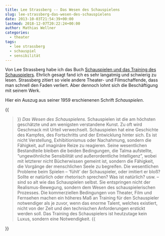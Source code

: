 ```yaml
---
title: Lee Strassberg -- Das Wesen des Schauspielens
slug: lee-strassberg-das-wesen-des-schauspielens
date: 2013-10-03T21:54:39+00:00
lastmod: 2018-12-07T20:22:24+00:00
author: Mathias Wellner
categories:
  - theater
tags:
  - lee strassberg
  - schauspiel
  - sensibilität
---
```

Von Lee Strassberg habe ich das Buch [Schauspielen und das Training des Schauspielers](https://www.alexander-verlag.com/programm/titel/168-schauspielen-und-das-training-des-schauspielers.html). Ehrlich gesagt fand ich es sehr langatmig und schwierig zu lesen. Strassberg zitiert so viele andere Theater- und Filmschaffende, dass man schnell den Faden verliert. Aber dennoch lohnt sich die Beschäftigung mit seinem Werk. 
<!--more-->

Hier ein Auszug aus seiner 1959 erschienenen Schrift _Schauspielen_. 

{{<blockquote>}}
<em>Das Wesen des Schauspielens.</em> Schauspielen ist die am höchsten geschätzte und am wenigsten verstandene Kunst. Zu oft wird Geschmack mit Urteil verwechselt. Schauspielen hat eine Geschichte des Kampfes, des Fortschritts und der Entwicklung hinter sich. Es ist nicht Verstellung, Exhibitionismus oder Nachahmung, sondern die Fähigkeit, auf imaginäre Reize zu reagieren. Seine wesentlichen Bestandteile bleiben die beiden Bedingungen, die Talma aufstellte, &#8220;ungewöhnliche Sensibilität und außerordentliche Intelligenz&#8221;, wobei mit letzterer nicht Bücherwissen gemeint ist, sondern die Fähigkeit, die Vorgänge der menschlichen Seele zu begreifen. Die wesentlichen Probleme beim Spielen &ndash; &#8216;fühlt&#8217; der Schauspieler, oder imitiert er bloß? Sollte er natürlich oder rhetorisch sprechen? Was ist natürlich? usw. &ndash; sind so alt wie das Schauspielen selbst. Sie entspringen nicht der Realismus-Bewegung, sondern dem Wesen des schauspielerischen Prozesses. Die kommerziellen Bedingungen von Theater, Film und Fernsehen machen ein höheres Maß an Training für den Schauspieler notwendiger als je zuvor, wenn das enorme Talent, welches existiert, nicht von der Zeit und den technischen Anforderungen erstickt werden soll. Das Training des Schauspielers ist heutzutage kein Luxus, sondern eine Notwendigkeit.
{{</blockquote>}}

